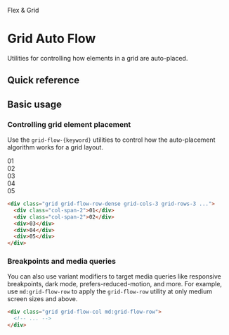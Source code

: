 <script setup>
const exampleClasses = 'p-24 rounded font-ex flex items-center justify-center'
</script>

Flex & Grid

# Grid Auto Flow
Utilities for controlling how elements in a grid are auto-placed.

## Quick reference

## Basic usage
### Controlling grid element placement
Use the `grid-flow-{keyword}` utilities to control how the auto-placement algorithm works for a grid layout.

<container>
  <box striped class="grid grid-flow-row-dense grid-cols-3 grid-rows-3 gap-4" fg-color="var(--tw-purple-fg)" bg-color="var(--tw-purple-bg)">
    <div class="bg-purple-800 col-span-2" :class="exampleClasses">01</div>
    <div class="bg-purple-800 col-span-2" :class="exampleClasses">02</div>
    <div class="bg-purple-500" :class="exampleClasses">03</div>
    <div class="bg-purple-800" :class="exampleClasses">04</div>
    <div class="bg-purple-800" :class="exampleClasses">05</div>
  </box>
</container>

```html
<div class="grid grid-flow-row-dense grid-cols-3 grid-rows-3 ...">
  <div class="col-span-2">01</div>
  <div class="col-span-2">02</div>
  <div>03</div>
  <div>04</div>
  <div>05</div>
</div>
```

### Breakpoints and media queries
You can also use variant modifiers to target media queries like responsive breakpoints, dark mode, prefers-reduced-motion, and more. For example, use `md:grid-flow-row` to apply the `grid-flow-row` utility at only medium screen sizes and above.

```html
<div class="grid grid-flow-col md:grid-flow-row">
  <!-- ... -->
</div>
```